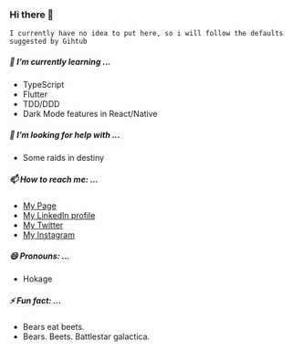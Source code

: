 ### Hi there 👋

<!--
**thejoaov/thejoaov** is a ✨ _special_ ✨ repository because its `README.md` (this file) appears on your GitHub profile.-->

`I currently have no idea to put here, so i will follow the defaults suggested by Gihtub`

##### 🌱 I’m currently learning ...
- TypeScript
- Flutter
- TDD/DDD
- Dark Mode features in React/Native
##### 🤔 I’m looking for help with ...
- Some raids in destiny
##### 📫 How to reach me: ...
- [My Page](https://thejoaov.com)
- [My LinkedIn profile](https://linkedin.com/in/thejoaov)
- [My Twitter](https://twitter.com/thejoaov)
- [My Instagram](https://instagram.com/thejoaov)
##### 😄 Pronouns: ...
- Hokage
##### ⚡ Fun fact: ...
- Bears eat beets.
- Bears. Beets. Battlestar galactica.
